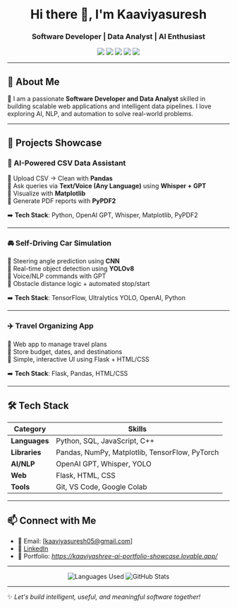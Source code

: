 

<h1 align="center">Hi there 👋, I'm Kaaviyasuresh</h1>
<h3 align="center">Software Developer | Data Analyst | AI Enthusiast</h3>

<p align="center">
  <img src="https://img.shields.io/badge/Python-3776AB?style=for-the-badge&logo=python&logoColor=white"/>
  <img src="https://img.shields.io/badge/SQL-4479A1?style=for-the-badge&logo=mysql&logoColor=white"/>
  <img src="https://img.shields.io/badge/Java-ED8B00?style=for-the-badge&logo=java&logoColor=white"/>
  <img src="https://img.shields.io/badge/Flask-000000?style=for-the-badge&logo=flask&logoColor=white"/>
  <img src="https://img.shields.io/badge/TensorFlow-FF6F00?style=for-the-badge&logo=tensorflow&logoColor=white"/>
</p>

---

## 🧠 About Me

🚀 I am a passionate **Software Developer and Data Analyst** skilled in building scalable web applications and intelligent data pipelines. I love exploring AI, NLP, and automation to solve real-world problems.

---

## 📌 Projects Showcase

### 🧠 AI-Powered CSV Data Assistant

🔹 Upload CSV → Clean with **Pandas**  
🔹 Ask queries via **Text/Voice (Any Language)** using **Whisper + GPT**  
🔹 Visualize with **Matplotlib**  
🔹 Generate PDF reports with **PyPDF2**

➡️ **Tech Stack**: Python, OpenAI GPT, Whisper, Matplotlib, PyPDF2

---

### 🚘 Self-Driving Car Simulation

🔹 Steering angle prediction using **CNN**  
🔹 Real-time object detection using **YOLOv8**  
🔹 Voice/NLP commands with GPT  
🔹 Obstacle distance logic + automated stop/start

➡️ **Tech Stack**: TensorFlow, Ultralytics YOLO, OpenAI, Python

---

### ✈️ Travel Organizing App

🔹 Web app to manage travel plans  
🔹 Store budget, dates, and destinations  
🔹 Simple, interactive UI using Flask + HTML/CSS

➡️ **Tech Stack**: Flask, Pandas, HTML/CSS

---

## 🛠️ Tech Stack

| Category      | Skills                                                                 |
|---------------|------------------------------------------------------------------------|
| **Languages** | Python, SQL, JavaScript, C++                                           |
| **Libraries** | Pandas, NumPy, Matplotlib, TensorFlow, PyTorch                         |
| **AI/NLP**    | OpenAI GPT, Whisper, YOLO                                              |
| **Web**       | Flask, HTML, CSS                                                       |
| **Tools**     | Git, VS Code, Google Colab                                             |

---

## 📫 Connect with Me

- 📧 Email: [kaaviyasuresh05@gmail.com]  
- 🔗 [LinkedIn](https://www.linkedin.com/in/kaaviya-shree-253472277/)  
- 💼 Portfolio: *https://kaaviyashree-ai-portfolio-showcase.lovable.app/*

---

<p align="center">
  <img src="https://github-readme-stats.vercel.app/api/top-langs/?username=Kaaviyasuresh&layout=compact&theme=radical" alt="Languages Used" />
  <img src="https://github-readme-stats.vercel.app/api?username=Kaaviyasuresh&show_icons=true&theme=radical" alt="GitHub Stats" />
</p>

---

✨ *Let's build intelligent, useful, and meaningful software together!*
